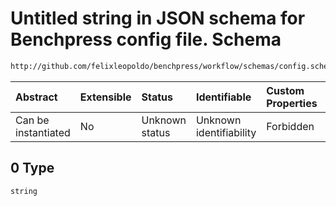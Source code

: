 # Untitled string in JSON schema for Benchpress config file. Schema

```txt
http://github.com/felixleopoldo/benchpress/workflow/schemas/config.schema.json#/definitions/bidag_order_mcmc/properties/startspace_algorithm/anyOf/0
```



| Abstract            | Extensible | Status         | Identifiable            | Custom Properties | Additional Properties | Access Restrictions | Defined In                                                        |
| :------------------ | :--------- | :------------- | :---------------------- | :---------------- | :-------------------- | :------------------ | :---------------------------------------------------------------- |
| Can be instantiated | No         | Unknown status | Unknown identifiability | Forbidden         | Allowed               | none                | [config.schema.json\*](config.schema.json "open original schema") |

## 0 Type

`string`
